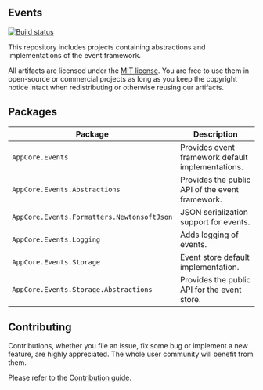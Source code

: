 Events
------

[![Build status](https://ci.appveyor.com/api/projects/status/iurs4mypee27molr/branch/dev?svg=true)](https://ci.appveyor.com/project/AppCoreNet/events/branch/dev)

This repository includes projects containing abstractions and implementations of the event framework.

All artifacts are licensed under the [MIT license](LICENSE). You are free to use them in open-source or commercial projects as long
as you keep the copyright notice intact when redistributing or otherwise reusing our artifacts.


## Packages

Package                                    | Description
-------------------------------------------|-----------------------------------------------------------------------------
`AppCore.Events`                           | Provides event framework default implementations.
`AppCore.Events.Abstractions`              | Provides the public API of the event framework.
`AppCore.Events.Formatters.NewtonsoftJson` | JSON serialization support for events.
`AppCore.Events.Logging`                   | Adds logging of events.
`AppCore.Events.Storage`                   | Event store default implementation.
`AppCore.Events.Storage.Abstractions`      | Provides the public API for the event store.

## Contributing

Contributions, whether you file an issue, fix some bug or implement a new feature, are highly appreciated. The whole user community
will benefit from them.

Please refer to the [Contribution guide](CONTRIBUTING.md).
